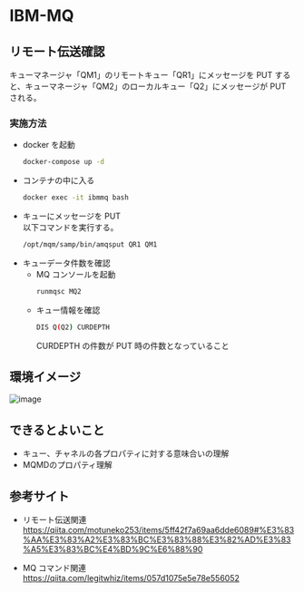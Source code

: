 # IBM-MQ

## リモート伝送確認

キューマネージャ「QM1」のリモートキュー「QR1」にメッセージを PUT すると、キューマネージャ「QM2」のローカルキュー「Q2」にメッセージが PUT される。

### 実施方法

- docker を起動
  ```bash
  docker-compose up -d
  ```
- コンテナの中に入る
  ```bash
  docker exec -it ibmmq bash
  ```
- キューにメッセージを PUT  
   以下コマンドを実行する。
  ```bash
  /opt/mqm/samp/bin/amqsput QR1 QM1
  ```
- キューデータ件数を確認
  - MQ コンソールを起動
    ```bash
    runmqsc MQ2
    ```
  - キュー情報を確認
    ```bash
    DIS Q(Q2) CURDEPTH
    ```
    CURDEPTH の件数が PUT 時の件数となっていること

## 環境イメージ
![image](https://github.com/WealSoft-x/IBM-MQ/assets/103173507/16780809-b51b-4bf0-8682-617519eaf7ac)

## できるとよいこと
- キュー、チャネルの各プロパティに対する意味合いの理解
- MQMDのプロパティ理解

## 参考サイト

- リモート伝送関連  
  https://qiita.com/motuneko253/items/5ff42f7a69aa6dde6089#%E3%83%AA%E3%83%A2%E3%83%BC%E3%83%88%E3%82%AD%E3%83%A5%E3%83%BC%E4%BD%9C%E6%88%90

- MQ コマンド関連  
  https://qiita.com/legitwhiz/items/057d1075e5e78e556052
